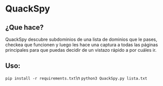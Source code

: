 # QuackSpy #

## ¿Que hace? ## 
QuackSpy descubre subdominios de una lista de dominios que le pases, checkea que funcionen y luego les hace una captura a todas las páginas principales para que puedas decidir de un vistazo rápido a por cuáles ir.
## Uso: ##
`pip install -r requirements.txt`\n
`python3 QuackSpy.py lista.txt`
